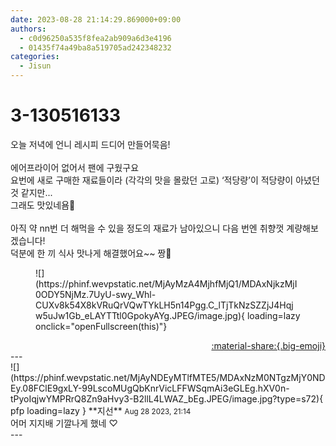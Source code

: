 ```yaml
---
date: 2023-08-28 21:14:29.869000+09:00
authors:
  - c0d96250a535f8fea2ab909a6d3e4196
  - 01435f74a49ba8a519705ad242348232
categories:
  - Jisun
---
```


# 3-130516133

<div class="post-container" markdown="1">
<div class="content-container md-sidebar__scrollwrap" markdown="1">

오늘 저녁에 언니 레시피 드디어 만들어묵음!<br><br>에어프라이어 없어서 팬에 구웠구요<br>요번에 새로 구매한 재료들이라 (각각의 맛을 몰랐던 고로) ‘적당량’이 적당량이 아녔던 것 같지만...<br>그래도 맛있네욤🤤<br><br>아직 약 nn번 더 해먹을 수 있을 정도의 재료가 남아있으니 다음 번엔 취향껏 계량해보겠습니다!<br>덕분에 한 끼 식사 맛나게 해결했어요~~ 짱🫡
<figure markdown="1">
![](https://phinf.wevpstatic.net/MjAyMzA4MjhfMjQ1/MDAxNjkzMjI0ODY5NjMz.7UyU-swy_Whl-CUXv8k54X8kVRuQrVQwTYkLH5n14Pgg.C_lTjTkNzSZZjJ4Hqjw5uJw1Gb_eLAYTTtl0GpokyAYg.JPEG/image.jpg){ loading=lazy onclick="openFullscreen(this)"}
</figure>


</div>
</div>

<div style="text-align: right;" markdown="1">
<a href="https://weverse.io/fromis9/fanpost/3-130516133" style="text-align: right;">:material-share:{.big-emoji}</a>
</div>
---

<div class="comments-container md-sidebar__scrollwrap" markdown="1">
<div class="comment" markdown="1">
<div class='id-container' markdown="1">
![](https://phinf.wevpstatic.net/MjAyNDEyMTlfMTE5/MDAxNzM0NTgzMjY0NDEy.08FClE9gxLY-99LscoMUgQbKnrVicLFFWSqmAi3eGLEg.hXV0n-tPyoIqjwYMPRrQ8Zn9aHvy3-B2llL4LWAZ_bEg.JPEG/image.jpg?type=s72){ pfp loading=lazy }
**<span class="artist">지선</span>** <small>Aug 28 2023, 21:14</small><br>
</div>
<div class='comment-body' markdown="1">
어머 지지배 기깔나게 했네 ♡ 
</div>
</div>
</div>
---
